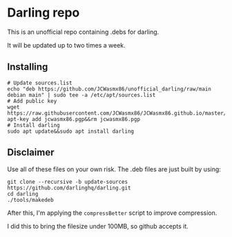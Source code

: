 # Darling repo

This is an unofficial repo containing .debs for darling.

It will be updated up to two times a week.

## Installing
```
# Update sources.list 
echo "deb https://github.com/JCWasmx86/unofficial_darling/raw/main debian main" | sudo tee -a /etc/apt/sources.list
# Add public key
wget https://raw.githubusercontent.com/JCWasmx86/JCWasmx86.github.io/master/jcwasmx86.pgp&&sudo apt-key add jcwasmx86.pgp&&rm jcwasmx86.pgp
# Install darling
sudo apt update&&sudo apt install darling
```

## Disclaimer

Use all of these files on your own risk.
The .deb files are just built by using:
```
git clone --recursive -b update-sources https://github.com/darlinghq/darling.git
cd darling
./tools/makedeb
```
After this, I'm applying the `compressBetter` script to improve compression.

I did this to bring the filesize under 100MB, so github accepts it.
